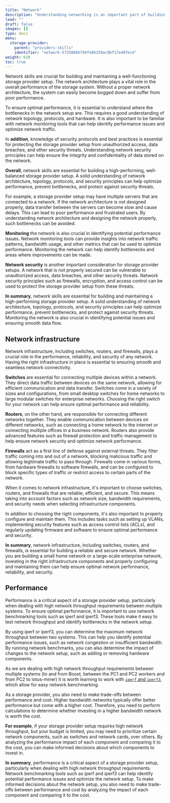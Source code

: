 ```yaml
---
title: "Network"
description: "Understanding networking is an important part of building a high performing, well balanced storage provider setup."
lead: ""
draft: false
images: []
type: docs
menu:
  storage-provider:
    parent: "providers-skills"
    identifier: "network-573588bb794fe86159ac9bf17e40fecb"
weight: 620
toc: true
---
```


Network skills are crucial for building and maintaining a well-functioning storage provider setup. The network architecture plays a vital role in the overall performance of the storage system. Without a proper network architecture, the system can easily become bogged down and suffer from poor performance.

To ensure optimal performance, it is essential to understand where the bottlenecks in the network setup are. This requires a good understanding of network topology, protocols, and hardware. It is also important to be familiar with network monitoring tools that can help identify performance issues and optimize network traffic.

In **addition**, knowledge of security protocols and best practices is essential for protecting the storage provider setup from unauthorized access, data breaches, and other security threats. Understanding network security principles can help ensure the integrity and confidentiality of data stored on the network.

**Overall**, network skills are essential for building a high-performing, well-balanced storage provider setup. A solid understanding of network architecture, topology, protocols, and security principles can help optimize performance, prevent bottlenecks, and protect against security threats.

For example, a storage provider setup may have multiple servers that are connected to a network. If the network architecture is not designed properly, data transfer between the servers can become slow and cause delays. This can lead to poor performance and frustrated users. By understanding network architecture and designing the network properly, such bottlenecks can be avoided.

**Monitoring** the network is also crucial in identifying potential performance issues. Network monitoring tools can provide insights into network traffic patterns, bandwidth usage, and other metrics that can be used to optimize performance. Monitoring the network can help identify bottlenecks and areas where improvements can be made.

**Network security** is another important consideration for storage provider setups. A network that is not properly secured can be vulnerable to unauthorized access, data breaches, and other security threats. Network security principles such as firewalls, encryption, and access control can be used to protect the storage provider setup from these threats.

**In summary**, network skills are essential for building and maintaining a high-performing storage provider setup. A solid understanding of network architecture, topology, protocols, and security principles can help optimize performance, prevent bottlenecks, and protect against security threats. Monitoring the network is also crucial in identifying potential issues and ensuring smooth data flow.

## Network infrastructure

Network infrastructure, including switches, routers, and firewalls, plays a crucial role in the performance, reliability, and security of any network. Having the right infrastructure in place is essential to ensuring smooth and seamless network connectivity.

**Switches** are essential for connecting multiple devices within a network. They direct data traffic between devices on the same network, allowing for efficient communication and data transfer. Switches come in a variety of sizes and configurations, from small desktop switches for home networks to large modular switches for enterprise networks. Choosing the right switch for your network can help ensure optimal performance and reliability.

**Routers**, on the other hand, are responsible for connecting different networks together. They enable communication between devices on different networks, such as connecting a home network to the internet or connecting multiple offices in a business network. Routers also provide advanced features such as firewall protection and traffic management to help ensure network security and optimize network performance.

**Firewalls** act as a first line of defense against external threats. They filter traffic coming into and out of a network, blocking malicious traffic and allowing legitimate traffic to pass through. Firewalls come in various forms, from hardware firewalls to software firewalls, and can be configured to block specific types of traffic or restrict access to certain parts of the network.

When it comes to network infrastructure, it's important to choose switches, routers, and firewalls that are reliable, efficient, and secure. This means taking into account factors such as network size, bandwidth requirements, and security needs when selecting infrastructure components.

In addition to choosing the right components, it's also important to properly configure and maintain them. This includes tasks such as setting up VLANs, implementing security features such as access control lists (ACLs), and regularly updating firmware and software to ensure optimal performance and security.

**In summary**, network infrastructure, including switches, routers, and firewalls, is essential for building a reliable and secure network. Whether you are building a small home network or a large-scale enterprise network, investing in the right infrastructure components and properly configuring and maintaining them can help ensure optimal network performance, reliability, and security.

## Performance
Performance is a critical aspect of a storage provider setup, particularly when dealing with high network throughput requirements between multiple systems. To ensure optimal performance, it is important to use network benchmarking tools such as iperf and iperf3. These tools make it easy to test network throughput and identify bottlenecks in the network setup.

By using iperf or iperf3, you can determine the maximum network throughput between two systems. This can help you identify potential performance issues, such as network congestion or insufficient bandwidth. By running network benchmarks, you can also determine the impact of changes to the network setup, such as adding or removing hardware components.

As we are dealing with high network throughput requirements between multiple systems (to and from Boost, between the PC1 and PC2 workers and from PC2 to lotus-miner) it is worth learning to work with [`iperf` and `iperf3`](https://iperf.fr), which allow for easy network benchmarking.

As a storage provider, you also need to make trade-offs between performance and cost. Higher bandwidth networks typically offer better performance but come with a higher cost. Therefore, you need to perform calculations to determine whether investing in a higher bandwidth network is worth the cost.

**For example**, if your storage provider setup requires high network throughput, but your budget is limited, you may need to prioritize certain network components, such as switches and network cards, over others. By analyzing the performance impact of each component and comparing it to the cost, you can make informed decisions about which components to invest in.

**In summary**, performance is a critical aspect of a storage provider setup, particularly when dealing with high network throughput requirements. Network benchmarking tools such as iperf and iperf3 can help identify potential performance issues and optimize the network setup. To make informed decisions about the network setup, you also need to make trade-offs between performance and cost by analyzing the impact of each component and comparing it to the cost.
